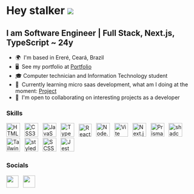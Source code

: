 Hey stalker  ![](https://user-images.githubusercontent.com/18350557/176309783-0785949b-9127-417c-8b55-ab5a4333674e.gif)
============================================================================================================================================

I am Software Engineer | Full Stack, Next.js, TypeScript ~ 24y
--------------------------

*   🌍  I'm based in Ereré, Ceará, Brazil
*   🖥️  See my portfolio at <a target="_blank" rel="noreferrer" href='https://portfolio-ashy-six-85.vercel.app/'>Portfolio</a>
*   🎓  Computer technician and Information Technology student
*   🧠  Currently learning micro saas development, what am I doing at the moment: <a target="_blank" rel="noreferrer" href='https://github.com/sillasemanoel/sil-saas'>Project</a>
*   🤝  I'm open to collaborating on interesting projects as a developer

### Skills

<p align="left">
<a href="https://developer.mozilla.org/en-US/docs/Glossary/HTML5" target="_blank" rel="noreferrer"><img src="https://www.svgrepo.com/show/452228/html-5.svg" width="36" height="36" alt="HTML5" /></a>
&nbsp;
<a href="https://www.w3.org/TR/CSS/#css" target="_blank" rel="noreferrer"><img src="https://www.svgrepo.com/show/452185/css-3.svg" width="36" height="36" alt="CSS3" /></a>
&nbsp;
<a href="https://developer.mozilla.org/en-US/docs/Web/JavaScript" target="_blank" rel="noreferrer"><img src="https://www.svgrepo.com/show/349419/javascript.svg" width="36" height="36" alt="JavaScript" /></a>
&nbsp;
<a href="https://www.typescriptlang.org/" target="_blank" rel="noreferrer"><img src="https://www.svgrepo.com/show/349540/typescript.svg" width="36" height="36" alt="TypeScript" /></a>
&nbsp;
<a href="https://reactjs.org/" target="_blank" rel="noreferrer"><img src="https://www.svgrepo.com/show/452092/react.svg" width="34" height="34" alt="React" /></a>
&nbsp;
<a href="https://nodejs.org/en" target="_blank" rel="noreferrer"><img src="https://www.svgrepo.com/show/452075/node-js.svg" width="36" height="36" alt="Node.js" /></a>
&nbsp;
<a href="https://vitejs.dev" rel="noreferrer"><img src="https://www.svgrepo.com/show/374167/vite.svg" width="36" height="36" alt="Vite" /></a>
&nbsp;
<a href="https://nextjs.org" rel="noreferrer"><img src="https://www.svgrepo.com/show/342062/next-js.svg" width="36" height="36" alt="Next.js" /></a>
&nbsp;
<a href="https://www.prisma.io" rel="noreferrer"><img src="https://www.svgrepo.com/show/354210/prisma.svg" width="36" height="36" alt="Prisma" /></a>
&nbsp;
<a href="https://ui.shadcn.com/" rel="noreferrer"><img src="https://avatars.githubusercontent.com/u/139895814?s=280&v=4" width="36" height="36" alt="shadcn/ui" /></a>
&nbsp;
<a href="https://tailwindcss.com/" target="_blank" rel="noreferrer"><img src="https://www.svgrepo.com/show/374118/tailwind.svg" width="36" height="36" alt="Tailwind CSS" /></a>
&nbsp;
<a href="https://styled-components.com/" target="_blank" rel="noreferrer"><img src="https://img.icons8.com/?size=512&id=ttxR7mXaDvqS&format=png" width="36" height="36" alt="styled-components" /></a>
&nbsp;
<a href="https://sass-lang.com/" target="_blank" rel="noreferrer"><img src="https://www.svgrepo.com/show/374067/scss2.svg" width="36" height="36" alt="SCSS/SASS" /></a>
&nbsp;
<a href="https://jestjs.io/pt-BR/" target="_blank" rel="noreferrer"><img src="https://www.svgrepo.com/show/373701/jest-snapshot.svg" width="36" height="36" alt="Jest" /></a>
&nbsp;


### Socials

<p align="left"> 
<a href="https://www.linkedin.com/in/sillas-emanoel-656478218/" target="_blank" rel="noreferrer"><img src="https://img.icons8.com/?size=144&id=13930&format=png" width="32" height="32" /></a>
&nbsp;
<a href="https://www.instagram.com/silsdev/" target="_blank" rel="noreferrer"><img src="https://img.icons8.com/?size=144&id=Xy10Jcu1L2Su&format=png" width="32" height="32" /></a>
</p>
